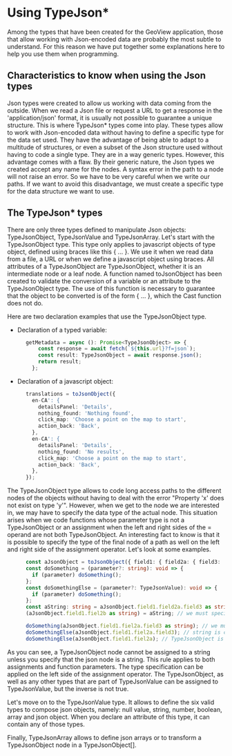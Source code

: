 # Using TypeJson* #

Among the types that have been created for the GeoView application, those that allow working with Json-encoded data
are probably the most subtle to understand. For this reason we have put together some explanations here to help you
use them when programming.

## Characteristics to know when using the Json types ##

Json types were created to allow us working with data coming from the outside. When we read a Json file or request a URL to get a response in the 'application/json' format, it is usually not possible to guarantee a unique structure. This is where TypeJson* types come into play. These types allow to work with Json-encoded data without having to define a specific type for the data set used. They have the advantage of being able to adapt to a multitude of structures, or even a subset of the Json structure used without having to code a single type. They are in a way generic types. However, this advantage comes with a flaw. By their generic nature, the Json types we created accept any name for the nodes. A syntax error in the path to a node will not raise an error. So we have to be very careful when we write our paths. If we want to avoid this disadvantage, we must create a specific type for the data structure we want to use.

## The TypeJson* types ##

There are only three types defined to manipulate Json objects: TypeJsonObject, TypeJsonValue and TypeJsonArray. Let's start with the TypeJsonObject type. This type only applies to javascript objects of type object, defined using braces like this { ... }. We use it when we read data from a file, a URL or when we define a javascript object using braces. All attributes of a TypeJsonObject are TypeJsonObject, whether it is an intermediate node or a leaf node. A function named toJsonObject has been created to validate the conversion of a variable or an attribute to the TypeJsonObject type. The use of this function is necessary to guarantee that the object to be converted is of the form { ... }, which the Cast function does not do.

Here are two declaration examples that use the TypeJsonObject type.

- Declaration of a typed variable:

```ts
      getMetadata = async (): Promise<TypeJsonObject> => {
          const response = await fetch(`${this.url}?f=json`);
          const result: TypeJsonObject = await response.json();
          return result;
        };
```

- Declaration of a javascript object:

```ts
      translations = toJsonObject({
        en-CA': {
          detailsPanel: 'Details',
          nothing_found: 'Nothing found',
          click_map: 'Choose a point on the map to start',
          action_back: 'Back',
        },
        en-CA': {
          detailsPanel: 'Details',
          nothing_found: 'No results',
          click_map: 'Choose a point on the map to start',
          action_back: 'Back',
        },
      });
```

The TypeJsonObject type allows to code long access paths to the different nodes of the objects without having to deal with the error "Property 'x' does not exist on type 'y'". However, when we get to the node we are interested in, we may have to specify the data type of the actual node. This situation arises when we code functions whose parameter type is not a TypeJsonObject or an assignment when the left and right sides of the = operand are not both TypeJsonObject. An interesting fact to know is that it is possible to specify the type of the final node of a path as well on the left and right side of the assignment operator. Let's look at some examples.

```ts
      const aJsonObject = toJsonObject({ field1: { field2a: { field3: 'Value of field3' }, field2b: '' } });
      const doSomething = (parameter?: string): void => {
        if (parameter) doSomething();
      };
      const doSomethingElse = (parameter?: TypeJsonValue): void => {
        if (parameter) doSomething();
      };
      const aString: string = aJsonObject.field1.field2a.field3 as string;  // we must specify that the ending node on the right side of the assignment operator is a string
      (aJsonObject.field1.fiel2b as string) = aString; // we must specify that the ending node on the left side of the assignment operator is a string

      doSomething(aJsonObject.field1.fiel2a.field3 as string); // we must specify that the ending node of the parameter is a string
      doSomethingElse(aJsonObject.field1.fiel2a.field3); // string is compatible with TypeJsonValue
      doSomethingElse(aJsonObject.field1.fiel2a); // TypeJsonObject is compatible with TypeJsonValue
```

As you can see, a TypeJsonObject node cannot be assigned to a string unless you specify that the json node is a string. This rule applies to both assignments and function parameters. The type specification can be applied on the left side of the assignment operator. The TypeJsonObject, as well as any other types that are part of TypeJsonValue can be assigned to TypeJsonValue, but the inverse is not true.

Let's move on to the TypeJsonValue type. It allows to define the six valid types to compose json objects, namely: null value, string, number, boolean, array and json object. When you declare an attribute of this type, it can contain any of those types.

Finally, TypeJsonArray allows to define json arrays or to transform a TypeJsonObject node in a TypeJsonObject[].
